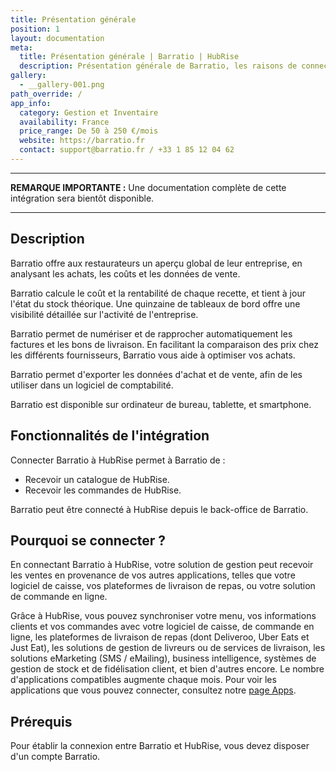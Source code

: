 ```yaml
---
title: Présentation générale
position: 1
layout: documentation
meta:
  title: Présentation générale | Barratio | HubRise
  description: Présentation générale de Barratio, les raisons de connecter Barratio à HubRise et fonctionnalités de l'intégration avec HubRise.
gallery:
  - __gallery-001.png
path_override: /
app_info:
  category: Gestion et Inventaire
  availability: France
  price_range: De 50 à 250 €/mois
  website: https://barratio.fr
  contact: support@barratio.fr / +33 1 85 12 04 62
---
```


---

**REMARQUE IMPORTANTE :** Une documentation complète de cette intégration sera bientôt disponible.

---

## Description

Barratio offre aux restaurateurs un aperçu global de leur entreprise, en analysant les achats, les coûts et les données de vente.

Barratio calcule le coût et la rentabilité de chaque recette, et tient à jour l'état du stock théorique. Une quinzaine de tableaux de bord offre une visibilité détaillée sur l'activité de l'entreprise.

Barratio permet de numériser et de rapprocher automatiquement les factures et les bons de livraison. En facilitant la comparaison des prix chez les différents fournisseurs, Barratio vous aide à optimiser vos achats.

Barratio permet d'exporter les données d'achat et de vente, afin de les utiliser dans un logiciel de comptabilité.

Barratio est disponible sur ordinateur de bureau, tablette, et smartphone.

## Fonctionnalités de l'intégration

Connecter Barratio à HubRise permet à Barratio de :

- Recevoir un catalogue de HubRise.
- Recevoir les commandes de HubRise.

Barratio peut être connecté à HubRise depuis le back-office de Barratio.

## Pourquoi se connecter ?

En connectant Barratio à HubRise, votre solution de gestion peut recevoir les ventes en provenance de vos autres applications, telles que votre logiciel de caisse, vos plateformes de livraison de repas, ou votre solution de commande en ligne.

Grâce à HubRise, vous pouvez synchroniser votre menu, vos informations clients et vos commandes avec votre logiciel de caisse, de commande en ligne, les plateformes de livraison de repas (dont Deliveroo, Uber Eats et Just Eat), les solutions de gestion de livreurs ou de services de livraison, les solutions eMarketing (SMS / eMailing), business intelligence, systèmes de gestion de stock et de fidélisation client, et bien d'autres encore. Le nombre d'applications compatibles augmente chaque mois. Pour voir les applications que vous pouvez connecter, consultez notre [page Apps](/apps).

## Prérequis

Pour établir la connexion entre Barratio et HubRise, vous devez disposer d'un compte Barratio.
